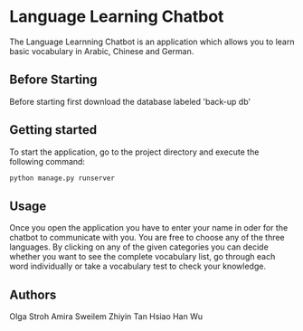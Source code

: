 # Language Learning Chatbot

The Language Learnning Chatbot is an application which allows you to learn basic vocabulary in Arabic, Chinese and German.

## Before Starting
Before starting first download the database labeled 'back-up db'

## Getting started

To start the application, go to the project directory and execute the following command:
```bash
python manage.py runserver
```

## Usage

Once you open the application you have to enter your name in oder for the chatbot to communicate with you.
You are free to choose any of the three languages.
By clicking on any of the given categories you can decide whether you want to see the complete vocabulary list, go through each word individually or take a vocabulary test to check your knowledge.

## Authors

Olga Stroh
Amira Sweilem
Zhiyin Tan
Hsiao Han Wu
